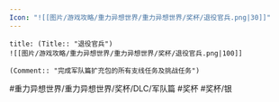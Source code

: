 ```yaml
---
Icon: "![[图片/游戏攻略/重力异想世界/重力异想世界/奖杯/退役官兵.png|30]]"
---
```

```ad-common-silver-trophy
title: (Title:: "退役官兵")
![[图片/游戏攻略/重力异想世界/重力异想世界/奖杯/退役官兵.png|100]]

(Comment:: "完成军队篇扩充包的所有支线任务及挑战任务")
```

#重力异想世界/重力异想世界/奖杯/DLC/军队篇 #奖杯 #奖杯/银

